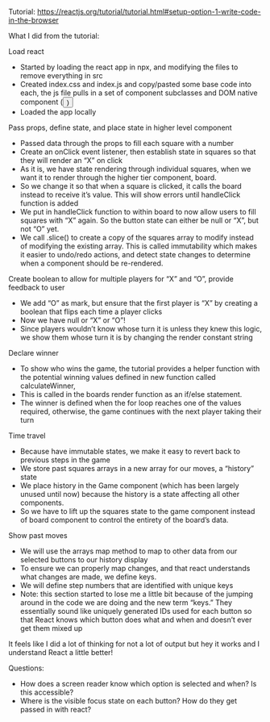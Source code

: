 Tutorial:
https://reactjs.org/tutorial/tutorial.html#setup-option-1-write-code-in-the-browser

What I did from the tutorial:

Load react
* Started by loading the react app in npx, and modifying the files to remove everything in src
* Created index.css and index.js and copy/pasted some base code into each, the js file pulls in a set of component subclasses and DOM native component (<button>)
* Loaded the app locally

Pass props, define state, and place state in higher level component
* Passed data through the props to fill each square with a number
* Create an onClick event listener, then establish state in squares so that they will render an “X” on click
* As it is, we have state rendering through individual squares, when we want it to render through the higher tier component, board. 
* So we change it so that when a square is clicked, it calls the board instead to receive it’s value. This will show errors until handleClick function is added
* We put in handleClick function to within board to now allow users to fill squares with “X” again. So the button state can either be null or “X”, but not “O” yet.
* We call .slice() to create a copy of the squares array to modify instead of modifying the existing array. This is called immutability which makes it easier to undo/redo actions, and detect state changes to determine when a component should be re-rendered.

Create boolean to allow for multiple players for “X” and “O”, provide feedback to user
* We add “O” as mark, but ensure that the first player is “X” by creating a boolean that flips each time a player clicks 
* Now we have null or “X” or “O”!
* Since players wouldn’t know whose turn it is unless they knew this logic, we show them whose turn it is by changing the render constant string

Declare winner
* To show who wins the game, the tutorial provides a helper function with the potential winning values defined in new function called calculateWinner,
* This is called in the boards render function as an if/else statement. 
* The winner is defined when the for loop reaches one of the values required, otherwise, the game continues with the next player taking their turn

Time travel
* Because have immutable states, we make it easy to revert back to previous steps in the game
* We store past squares arrays in a new array for our moves, a “history” state
* We place history in the Game component (which has been largely unused until now) because the history is a state affecting all other components. 
* So we have to lift up the squares state to the game component instead of board component to control the entirety of the board’s data. 

Show past moves
* We will use the arrays map method to map to other data from our selected buttons to our history display
* To ensure we can properly map changes, and that react understands what changes are made, we define keys.
* We will define step numbers that are identified with unique keys
* Note: this section started to lose me a little bit because of the jumping around in the code we are doing and the new term “keys.” They essentially sound like uniquely generated IDs used for each button so that React knows which button does what and when and doesn’t ever get them mixed up

It feels like I did a lot of thinking for not a lot of output but hey it works and I understand React a little better!

Questions:
* How does a screen reader know which option is selected and when? Is this accessible?
* Where is the visible focus state on each button? How do they get passed in with react?
